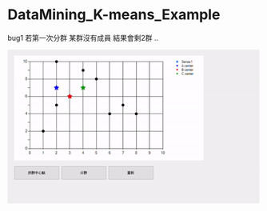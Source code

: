 # DataMining_K-means_Example

bug1 若第一次分群 某群沒有成員 結果會剩2群 ..

![image](https://github.com/rabbit860321/DataMining_K-means_Example/blob/master/keam%20demo.gif)
